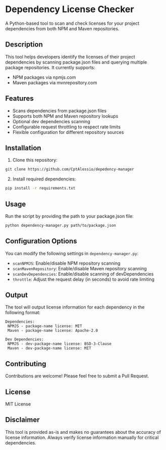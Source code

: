 # Dependency License Checker

A Python-based tool to scan and check licenses for your project dependencies from both NPM and Maven repositories.

## Description

This tool helps developers identify the licenses of their project dependencies by scanning package.json files and querying multiple package repositories. It currently supports:

- NPM packages via npmjs.com
- Maven packages via mvnrepository.com

## Features

- Scans dependencies from package.json files
- Supports both NPM and Maven repository lookups
- Optional dev dependencies scanning
- Configurable request throttling to respect rate limits
- Flexible configuration for different repository sources

## Installation

1. Clone this repository:

```bash
git clone https://github.com/CptAlessio/depedency-manager
```

2. Install required dependencies:

```bash
pip install -r requirements.txt
```

## Usage

Run the script by providing the path to your package.json file:

```bash
python dependency-manager.py path/to/package.json
```

## Configuration Options

You can modify the following settings in `dependency-manager.py`:

- `scanNPMJS`: Enable/disable NPM repository scanning
- `scanMavenRepository`: Enable/disable Maven repository scanning
- `scanDevDependencies`: Enable/disable scanning of devDependencies
- `throttle`: Adjust the request delay (in seconds) to avoid rate limiting

## Output

The tool will output license information for each dependency in the following format:

```
Dependencies:
 NPMJS - package-name license: MIT
 Maven - package-name license: Apache-2.0

Dev Dependencies:
 NPMJS - dev-package-name license: BSD-3-Clause
 Maven - dev-package-name license: MIT
```

## Contributing

Contributions are welcome! Please feel free to submit a Pull Request.

## License

MIT License

## Disclaimer

This tool is provided as-is and makes no guarantees about the accuracy of license information. Always verify license information manually for critical dependencies.
